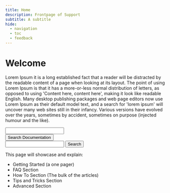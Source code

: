```yaml
---
title: Home
description: Frontpage of Support
subtitle: A subtitle
hide:
  - navigation
  - toc
  - feedback
---
```

# Welcome
Lorem Ipsum it is a long established fact that a reader will be distracted by the readable content of a page when looking at its layout. The point of using Lorem Ipsum is that it has a more-or-less normal distribution of letters, as opposed to using 'Content here, content here', making it look like readable English. Many desktop publishing packages and web page editors now use Lorem Ipsum as their default model text, and a search for 'lorem ipsum' will uncover many web sites still in their infancy. Various versions have evolved over the years, sometimes by accident, sometimes on purpose (injected humour and the like).

<div class="input-group">
  <div class="form-outline">
    <input type="search" id="form1" class="form-control" />
  </div>
  <button type="button" class="md-button md-button--primary">
    Search Documentation
  </button>
</div>

<form class="md-search__form" name="search"> <input type="text"> <label class="md-search__icon md-icon" for="__search"> </label> <button type="reset" class="md-search__icon md-icon" title="Clear" aria-label="Clear" tabindex="-1"> Search </button></form>

This page will showcase and explain:
- Getting Started (a one pager)
- FAQ Section
- How To Section (The bulk of the articles)
- Tips and Tricks Section
- Advanced Section
